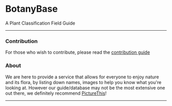 # BotanyBase

A Plant Classification Field Guide

---

### Contribution

For those who wish to contribute, please read the [contribution guide](https://botanybase.github.io/contribute)

### About

We are here to provide a service that allows for everyone to enjoy nature and its flora, by listing down names, images to help you know what you're looking at.
However our guide/database may not be the most extensive one out there, we definitely recommend [PictureThis](https://www.picturethisai.com/)!

---
